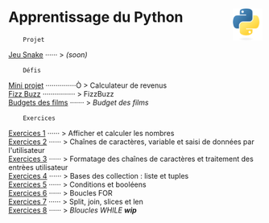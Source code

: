 # Apprentissage du Python <img align="right" src="src/images/Python-logo-notext.svg" alt="Python" title="Phthon" widht="auto" height="64px">

```
    Projet
```
[Jeu Snake]() ······ > *(soon)*  
```
    Défis
```
[Mini projet](miniProjet "Calculateur simple de revenus") ···············Ò > Calculateur de revenus  
[Fizz Buzz](FizzBuzz "FizzBuzz") ················ > FizzBuzz   
[Budgets des films](filmBudgets "Troisième defi : Budget des films") ······· > *Budget des films*    
```ÒÒ
    Exercices
```
[Exercices 1](exercises/practice1) ······ > Afficher et calculer les nombres  
[Exercices 2](exercises/practice2) ······ > Chaînes de caractères, variable et saisi de données par l'utilisateur  
[Exercices 3](exercises/practice3) ······ > Formatage des chaînes de caractères et traitement des entrèes utilisateur  
[Exercices 4](exercises/practice4) ······ > Bases des collection : liste et tuples  
[Exercices 5](exercises/practice5) ······ > Conditions et booléens  
[Exercices 6](exercises/practice6) ······ > Boucles FOR  
[Exercices 7](exercises/practice7) ······ > Split, join, slices et len  
[Exercices 8](exercises/practice8) ······ > *Bloucles WHILE* ***wip***  